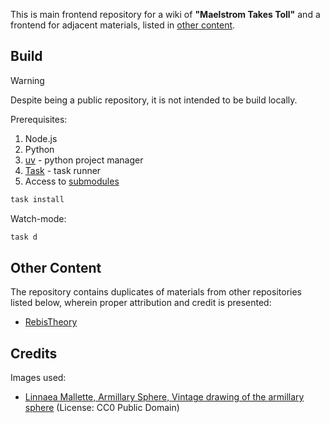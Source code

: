 This is main frontend repository for a wiki of __"Maelstrom Takes Toll"__ and a frontend for adjacent materials, listed in [other content](#other-content).

## Build

> [!WARNING]
> Despite being a public repository, it is not intended to be build locally.

Prerequisites:

1. Node.js
2. Python
3. [uv](https://docs.astral.sh/uv/) - python project manager
4. [Task](https://taskfule.dev) - task runner
5. Access to [submodules](.gitmodules)

```sh
task install
```

Watch-mode:

```sh
task d
```

## Other Content

The repository contains duplicates of materials from other repositories listed below, wherein proper attribution and credit is presented:

- [RebisTheory](https://github.com/ironkayman/RebisTheory)

## Credits

Images used:

- [Linnaea Mallette, Armillary Sphere, Vintage drawing of the armillary sphere](https://www.publicdomainpictures.net/en/view-image.php?image=338833&picture=armillary-sphere*/) (License: CC0 Public Domain)
